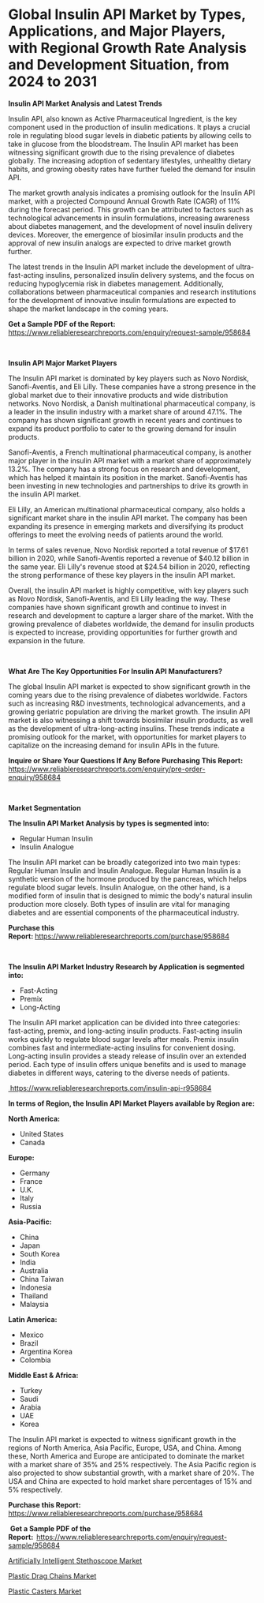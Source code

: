 <p><h1>Global Insulin API Market by Types, Applications, and Major Players, with Regional Growth Rate Analysis and Development Situation, from 2024 to 2031</h1></p><p><strong>Insulin API Market Analysis and Latest Trends</strong></p>
<p><p>Insulin API, also known as Active Pharmaceutical Ingredient, is the key component used in the production of insulin medications. It plays a crucial role in regulating blood sugar levels in diabetic patients by allowing cells to take in glucose from the bloodstream. The Insulin API market has been witnessing significant growth due to the rising prevalence of diabetes globally. The increasing adoption of sedentary lifestyles, unhealthy dietary habits, and growing obesity rates have further fueled the demand for insulin API.</p><p>The market growth analysis indicates a promising outlook for the Insulin API market, with a projected Compound Annual Growth Rate (CAGR) of 11% during the forecast period. This growth can be attributed to factors such as technological advancements in insulin formulations, increasing awareness about diabetes management, and the development of novel insulin delivery devices. Moreover, the emergence of biosimilar insulin products and the approval of new insulin analogs are expected to drive market growth further.</p><p>The latest trends in the Insulin API market include the development of ultra-fast-acting insulins, personalized insulin delivery systems, and the focus on reducing hypoglycemia risk in diabetes management. Additionally, collaborations between pharmaceutical companies and research institutions for the development of innovative insulin formulations are expected to shape the market landscape in the coming years.</p></p>
<p><strong>Get a Sample PDF of the Report:&nbsp;</strong> <a href="https://www.reliableresearchreports.com/enquiry/request-sample/958684">https://www.reliableresearchreports.com/enquiry/request-sample/958684</a></p>
<p>&nbsp;</p>
<p><strong>Insulin API Major Market Players</strong></p>
<p><p>The Insulin API market is dominated by key players such as Novo Nordisk, Sanofi-Aventis, and Eli Lilly. These companies have a strong presence in the global market due to their innovative products and wide distribution networks. Novo Nordisk, a Danish multinational pharmaceutical company, is a leader in the insulin industry with a market share of around 47.1%. The company has shown significant growth in recent years and continues to expand its product portfolio to cater to the growing demand for insulin products.</p><p>Sanofi-Aventis, a French multinational pharmaceutical company, is another major player in the insulin API market with a market share of approximately 13.2%. The company has a strong focus on research and development, which has helped it maintain its position in the market. Sanofi-Aventis has been investing in new technologies and partnerships to drive its growth in the insulin API market.</p><p>Eli Lilly, an American multinational pharmaceutical company, also holds a significant market share in the insulin API market. The company has been expanding its presence in emerging markets and diversifying its product offerings to meet the evolving needs of patients around the world.</p><p>In terms of sales revenue, Novo Nordisk reported a total revenue of $17.61 billion in 2020, while Sanofi-Aventis reported a revenue of $40.12 billion in the same year. Eli Lilly's revenue stood at $24.54 billion in 2020, reflecting the strong performance of these key players in the insulin API market.</p><p>Overall, the insulin API market is highly competitive, with key players such as Novo Nordisk, Sanofi-Aventis, and Eli Lilly leading the way. These companies have shown significant growth and continue to invest in research and development to capture a larger share of the market. With the growing prevalence of diabetes worldwide, the demand for insulin products is expected to increase, providing opportunities for further growth and expansion in the future.</p></p>
<p>&nbsp;</p>
<p><strong>What Are The Key Opportunities For Insulin API Manufacturers?</strong></p>
<p><p>The global Insulin API market is expected to show significant growth in the coming years due to the rising prevalence of diabetes worldwide. Factors such as increasing R&D investments, technological advancements, and a growing geriatric population are driving the market growth. The insulin API market is also witnessing a shift towards biosimilar insulin products, as well as the development of ultra-long-acting insulins. These trends indicate a promising outlook for the market, with opportunities for market players to capitalize on the increasing demand for insulin APIs in the future.</p></p>
<p><strong>Inquire or Share Your Questions If Any Before Purchasing This Report:</strong> <a href="https://www.reliableresearchreports.com/enquiry/pre-order-enquiry/958684">https://www.reliableresearchreports.com/enquiry/pre-order-enquiry/958684</a></p>
<p>&nbsp;</p>
<p><strong>Market Segmentation</strong></p>
<p><strong>The Insulin API Market Analysis by types is segmented into:</strong></p>
<p><ul><li>Regular Human Insulin</li><li>Insulin Analogue</li></ul></p>
<p><p>The Insulin API market can be broadly categorized into two main types: Regular Human Insulin and Insulin Analogue. Regular Human Insulin is a synthetic version of the hormone produced by the pancreas, which helps regulate blood sugar levels. Insulin Analogue, on the other hand, is a modified form of insulin that is designed to mimic the body's natural insulin production more closely. Both types of insulin are vital for managing diabetes and are essential components of the pharmaceutical industry.</p></p>
<p><strong>Purchase this Report:&nbsp;</strong><a href="https://www.reliableresearchreports.com/purchase/958684">https://www.reliableresearchreports.com/purchase/958684</a></p>
<p>&nbsp;</p>
<p><strong>The Insulin API Market Industry Research by Application is segmented into:</strong></p>
<p><ul><li>Fast-Acting</li><li>Premix</li><li>Long-Acting</li></ul></p>
<p><p>The Insulin API market application can be divided into three categories: fast-acting, premix, and long-acting insulin products. Fast-acting insulin works quickly to regulate blood sugar levels after meals. Premix insulin combines fast and intermediate-acting insulins for convenient dosing. Long-acting insulin provides a steady release of insulin over an extended period. Each type of insulin offers unique benefits and is used to manage diabetes in different ways, catering to the diverse needs of patients.</p></p>
<p><a href="https://www.reliableresearchreports.com/insulin-api-r958684">&nbsp;https://www.reliableresearchreports.com/insulin-api-r958684</a></p>
<p><strong>In terms of Region, the Insulin API Market Players available by Region are:</strong></p>
<p>
    <p> <strong> North America: </strong>
        <ul>
            <li>United States</li>
            <li>Canada</li>
        </ul>
        </p> 
    <p> <strong> Europe: </strong>
        <ul>
            <li>Germany</li>
            <li>France</li>
            <li>U.K.</li>
            <li>Italy</li>
            <li>Russia</li>
        </ul>
        </p> 
    <p> <strong> Asia-Pacific: </strong>
        <ul>
            <li>China</li>
            <li>Japan</li>
            <li>South Korea</li>
            <li>India</li>
            <li>Australia</li>
            <li>China Taiwan</li>
            <li>Indonesia</li>
            <li>Thailand</li>
            <li>Malaysia</li>
        </ul>
        </p> 
    <p> <strong> Latin America: </strong>
        <ul>
            <li>Mexico</li>
            <li>Brazil</li>
            <li>Argentina Korea</li>
            <li>Colombia</li>
        </ul>
        </p> 
    <p> <strong> Middle East & Africa: </strong>
        <ul>
            <li>Turkey</li>
            <li>Saudi</li>
            <li>Arabia</li>
            <li>UAE</li>
            <li>Korea</li>
        </ul>
    </p>
    </p>
<p><p>The Insulin API market is expected to witness significant growth in the regions of North America, Asia Pacific, Europe, USA, and China. Among these, North America and Europe are anticipated to dominate the market with a market share of 35% and 25% respectively. The Asia Pacific region is also projected to show substantial growth, with a market share of 20%. The USA and China are expected to hold market share percentages of 15% and 5% respectively.</p></p>
<p><strong>Purchase this Report: </strong><a href="https://www.reliableresearchreports.com/purchase/958684">https://www.reliableresearchreports.com/purchase/958684</a></p>
<p>&nbsp;<strong>Get a Sample PDF of the Report:&nbsp;&nbsp;</strong><a href="https://www.reliableresearchreports.com/enquiry/request-sample/958684">https://www.reliableresearchreports.com/enquiry/request-sample/958684</a></p>
<p><strong></strong></p>
<p><p><a href="https://view.publitas.com/reportprime-1/artificially-intelligent-stethoscope-market-outlook-industry-overview-and-forecast-2024-to-2031/">Artificially Intelligent Stethoscope Market</a></p><p><a href="https://view.publitas.com/reportprime-1/plastic-drag-chains-market-focuses-on-market-share-size-and-projected-forecast-till-2031/">Plastic Drag Chains Market</a></p><p><a href="https://view.publitas.com/reportprime-1/plastic-casters-market-report-reveals-the-latest-trends-and-growth-opportunities-of-this-market/">Plastic Casters Market</a></p></p>